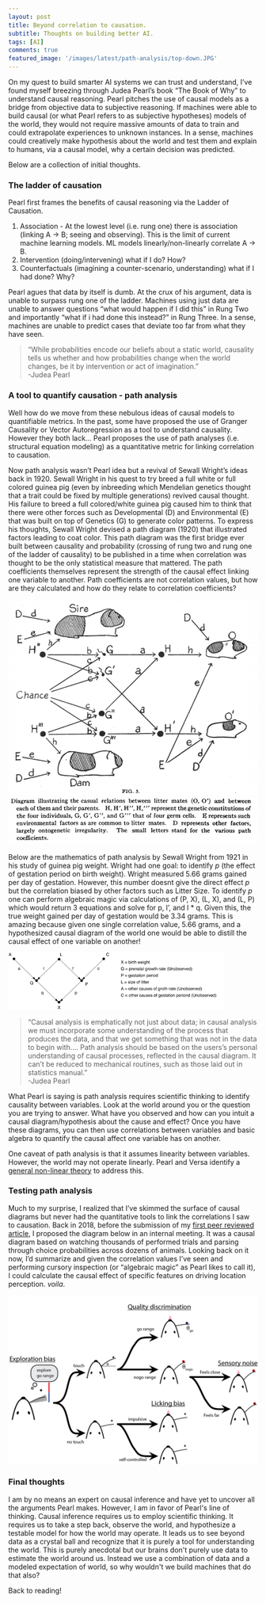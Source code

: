 ```yaml
---
layout: post
title: Beyond correlation to causation. 
subtitle: Thoughts on building better AI. 
tags: [AI]
comments: true
featured_image: '/images/latest/path-analysis/top-down.JPG'
---
```


On my quest to build smarter AI systems we can trust and understand, I’ve found myself breezing through Judea Pearl’s book “The Book of Why” to understand causal reasoning. Pearl pitches the use of causal models as a bridge from objective data to subjective reasoning. If machines were able to build causal (or what Pearl refers to as subjective hypotheses) models of the world, they would not require massive amounts of data to train and could extrapolate experiences to unknown instances. In a sense, machines could creatively make hypothesis about the world and test them and explain to humans, via a causal model, why a certain decision was predicted. 

Below are a collection of initial thoughts. 

### The ladder of causation 

Pearl first frames the benefits of causal reasoning via the Ladder of Causation. 

1. Association - At the lowest level (i.e. rung one) there is association (linking A -> B; seeing and observing). This is the limit of current machine learning models. ML models linearly/non-linearly correlate A -> B. 
2. Intervention (doing/intervening) what if I do? How? 
3. Counterfactuals (imagining a counter-scenario, understanding) what if I had done? Why? 

Pearl agues that data by itself is dumb. At the crux of his argument, data is unable to surpass rung one of the ladder. Machines using just data are unable to answer questions “what would happen if I did this” in Rung Two and importantly “what if i had done this instead?” in Rung Three. In a sense, machines are unable to predict cases that deviate too far from what they have seen. 

> “While probabilities encode our beliefs about a static world, causality tells us whether and how probabilities change when the world changes, be it by intervention or act of imagination.”  
-Judea Pearl

### A tool to quantify causation - path analysis

Well how do we move from these nebulous ideas of causal models to quantifiable metrics. In the past, some have proposed the use of Granger Causality or Vector Autoregression as a tool to understand causality. However they both lack… Pearl proposes the use of path analyses (i.e. structural equation modeling) as a quantitative metric for linking correlation to causation. 

Now path analysis wasn’t Pearl idea but a revival of Sewall Wright’s ideas back in 1920. Sewall Wright in his quest to try breed a full white or full colored guinea pig (even by inbreeding which Mendelian genetics thought that a trait could be fixed by multiple generations) revived causal thought. His failure to breed a full colored/white guinea pig caused him to think that there were other forces such as Developmental (D) and Environmental (E) that was built on top of Genetics (G) to generate color patterns. To express his thoughts, Sewall Wright devised a path diagram (1920) that illustrated factors leading to coat color. This path diagram was the first bridge ever built between causality and probability (crossing of rung two and rung one of the ladder of causality) to be published in a time when correlation was thought to be the only statistical measure that mattered. The path coefficients themselves represent the strength of the causal effect linking one variable to another. Path coefficients are not correlation values, but how are they calculated and how do they relate to correlation coefficients?

![](/images/latest/path-analysis/guinea-pig-path-analysis.png)

Below are the mathematics of path analysis by Sewall Wright from 1921 in his study of guinea pig weight. Wright had one goal: to identify *p* (the effect of gestation period on birth weight). Wright measured 5.66 grams gained per day of gestation. However, this number doesnt give the direct effect *p* but the correlation biased by other factors such as Litter Size. To identify *p* one can perform algebraic magic via calculations of (P, X), (L, X), and (L, P) which would return 3 equations and solve for p, l’, and l * q. Given this, the true weight gained per day of gestation would be 3.34 grams. This is amazing because given one single correlation value, 5.66 grams, and a hypothesized causal diagram of the world one would be able to distill the causal effect of one variable on another! 

![](/images/latest/path-analysis/judea-pearl-path.png)

> “Causal analysis is emphatically not just about data; in causal analysis we must incorporate some understanding of the process that produces the data, and that we get something that was not in the data to begin with…. Path analysis should be based on the users’s personal understanding of causal processes, reflected in the causal diagram. It can’t be reduced to mechanical routines, such as those laid out in statistics manual.”  
-Judea Pearl 

 What Pearl is saying is path analysis requires scientific thinking to identify causality between variables. Look at the world around you or the question you are trying to answer. What have you observed and how can you intuit a causal diagram/hypothesis about the cause and effect? Once you have these diagrams, you can then use correlations between variables and basic algebra to quantify the causal affect one variable has on another. 

One caveat of path analysis is that it assumes linearity between variables. However, the world may not operate linearly. Pearl and Versa identify a [general non-linear theory](https://www.sciencedirect.com/science/article/pii/S0049237X06800741) to address this. 

### Testing path analysis

Much to my surprise, I realized that I’ve skimmed the surface of causal diagrams but never had the quantitative tools to link the correlations I saw to causation. Back in 2018, before the submission of my [first peer reviewed article](http://jacheung.com/images/localization-behavior.pdf), I proposed the diagram below in an internal meeting. It was a causal diagram based on watching thousands of performed trials and parsing through choice probabilities across dozens of animals. Looking back on it now, I’d summarize and given the correlation values I’ve seen and performing cursory inspection (or  “algebraic magic” as Pearl likes to call it), I could calculate the causal effect of specific features on driving location perception. *voila*.

![](/images/latest/path-analysis/FigCartoonSummary_V2.png)

### Final thoughts

I am by no means an expert on causal inference and have yet to uncover all the arguments Pearl makes. However, I am in favor of Pearl's line of thinking. Causal inference requires us to employ scientific thinking. It requires us to take a step back, observe the world, and hypothesize a testable model for how the world may operate. It leads us to see beyond data as a crystal ball and recognize that it is purely a tool for understanding the world. This is purely anecdotal but our brains don't purely use data to estimate the world around us. Instead we use a combination of data and a modeled expectation of world, so why wouldn't we build machines that do that also? 

Back to reading!